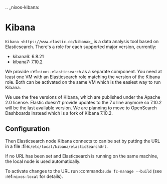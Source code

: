 .. _nixos-kibana:

Kibana
======

`Kibana <https://www.elastic.co/kibana>`_ is a data analysis tool based on
Elasticsearch. There's a role for each supported major version, currently:

* kibana6: 6.8.21
* kibana7: 7.10.2

We provide :ref:`nixos-elasticsearch` as a separate component. You need at least
one VM with an Elasticsearch role matching the version of the Kibana role. Both
can be activated on the same VM which is the easiest way to run Kibana.

We use the free versions of Kibana, which are published under the Apache 2.0
license. Elastic doesn't provide updates to the 7.x line anymore so 7.10.2 will
be the last available version. We are planning to move to OpenSearch Dashboards
instead which is a fork of Kibana 7.10.2.

Configuration
-------------

Then Elasticsearch node Kibana connects to can be set by putting the URL
in a file :file:`/etc/local/kibana/elasticSearchUrl`.

If no URL has been set and Elasticsearch is running on the same machine,
the local node is used automatically.

To activate changes to the URL run :command:`sudo fc-manage --build`
(see :ref:`nixos-local` for details).

